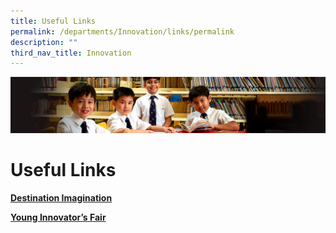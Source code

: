 ```yaml
---
title: Useful Links
permalink: /departments/Innovation/links/permalink
description: ""
third_nav_title: Innovation
---
```

![](/images/Sub-banner1.jpg)

Useful Links
============

**[Destination Imagination](https://www.destinationimagination.org/)**

**[Young Innovator’s Fair](https://sites.google.com/view/ivp-fair-2021/)**
